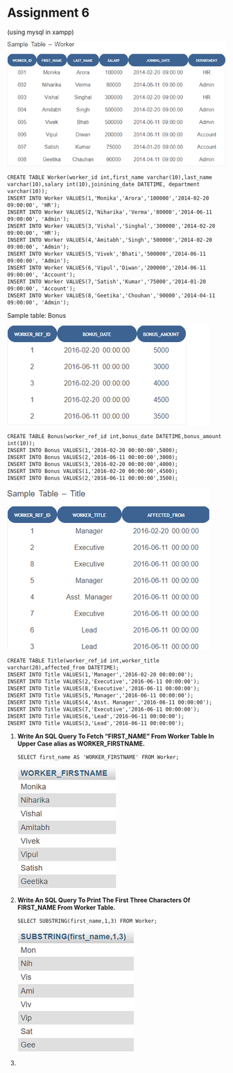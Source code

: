 # Assignment 6

(using mysql in xampp)

![1696412396211](image/assignment6/1696412396211.png)

```
CREATE TABLE Worker(worker_id int,first_name varchar(10),last_name varchar(10),salary int(10),joinining_date DATETIME, department varchar(10));
INSERT INTO Worker VALUES(1,'Monika','Arora','100000','2014-02-20 09:00:00', 'HR');
INSERT INTO Worker VALUES(2,'Niharika','Verma','80000','2014-06-11 09:00:00', 'Admin');
INSERT INTO Worker VALUES(3,'Vishal','Singhal','300000','2014-02-20 09:00:00', 'HR');
INSERT INTO Worker VALUES(4,'Amitabh','Singh','500000','2014-02-20 09:00:00', 'Admin');
INSERT INTO Worker VALUES(5,'Vivek','Bhati','500000','2014-06-11 09:00:00', 'Admin');
INSERT INTO Worker VALUES(6,'Vipul','Diwan','200000','2014-06-11 09:00:00', 'Account');
INSERT INTO Worker VALUES(7,'Satish','Kumar','75000','2014-01-20 09:00:00', 'Account');
INSERT INTO Worker VALUES(8,'Geetika','Chouhan','90000','2014-04-11 09:00:00', 'Admin');
```

Sample table: Bonus

![1696482929139](image/assignment6/1696482929139.png)

```
CREATE TABLE Bonus(worker_ref_id int,bonus_date DATETIME,bonus_amount int(10));
INSERT INTO Bonus VALUES(1,'2016-02-20 00:00:00',5000);
INSERT INTO Bonus VALUES(2,'2016-06-11 00:00:00',3000);
INSERT INTO Bonus VALUES(3,'2016-02-20 00:00:00',4000);
INSERT INTO Bonus VALUES(1,'2016-02-20 00:00:00',4500);
INSERT INTO Bonus VALUES(2,'2016-06-11 00:00:00',3500);
```

![1696482947160](image/assignment6/1696482947160.png)

```
CREATE TABLE Title(worker_ref_id int,worker_title varchar(20),affected_from DATETIME);
INSERT INTO Title VALUES(1,'Manager','2016-02-20 00:00:00');
INSERT INTO Title VALUES(2,'Executive','2016-06-11 00:00:00');
INSERT INTO Title VALUES(8,'Executive','2016-06-11 00:00:00');
INSERT INTO Title VALUES(5,'Manager','2016-06-11 00:00:00');
INSERT INTO Title VALUES(4,'Asst. Manager','2016-06-11 00:00:00');
INSERT INTO Title VALUES(7,'Executive','2016-06-11 00:00:00');
INSERT INTO Title VALUES(6,'Lead','2016-06-11 00:00:00');
INSERT INTO Title VALUES(3,'Lead','2016-06-11 00:00:00');
```

1. **Write An SQL Query To Fetch “FIRST_NAME” From Worker Table In Upper Case alias as WORKER_FIRSTNAME.**

   ```
   SELECT first_name AS 'WORKER_FIRSTNAME' FROM Worker;
   ```
   ![1696483199724](image/assignment6/1696483199724.png)
2. **Write An SQL Query To Print The First Three Characters Of FIRST_NAME From Worker Table.**

   ```
   SELECT SUBSTRING(first_name,1,3) FROM Worker;
   ```
   ![1696484038933](image/assignment6/1696484038933.png)
3.
